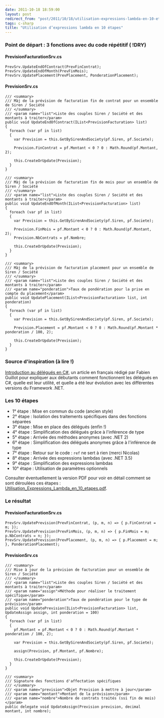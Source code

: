 ```yaml
---
date: 2011-10-18 18:59:00
layout: post
redirect_from: "post/2011/10/18/utilisation-expressions-lambda-en-10-etapes"
tags: c-sharp
title: "Utilisation d’expressions lambda en 10 étapes"
---
```


### Point de départ : 3 fonctions avec du code répétitif ( !DRY)

#### PrevisionFacturationSrv.cs

```
PrevSrv.UpdateEndOfContract(PrevFinContrat);
PrevSrv.UpdateEndOfMonth(PrevFinMois);
PrevSrv.UpdatePlacement(PrevPlacement, PonderationPlacement);
```

#### PrevisionSrv.cs

```
/// <summary>
/// Màj de la prévision de facturation fin de contrat pour un ensemble de Siren / Société
/// </summary>
/// <param name="list">Liste des couples Siren / Société et des montants à traiter</param>
public void UpdateEndOfContract(IList<PrevisionFacturation> list)
{
  foreach (var pf in list)
  {
    var Prevision = this.GetBySirenAndSociety(pf.Siren, pf.Societe);

    Prevision.FinContrat = pf.Montant < 0 ? 0 : Math.Round(pf.Montant, 2);

    this.CreateOrUpdate(Prevision);
  }
}

/// <summary>
/// Màj de la prévision de facturation fin de mois pour un ensemble de Siren / Société
/// </summary>
/// <param name="list">Liste des couples Siren / Société et des montants à traiter</param>
public void UpdateEndOfMonth(IList<PrevisionFacturation> list)
{
  foreach (var pf in list)
  {
    var Prevision = this.GetBySirenAndSociety(pf.Siren, pf.Societe);

    Prevision.FinMois = pf.Montant < 0 ? 0 : Math.Round(pf.Montant, 2);
    Prevision.NbContrats = pf.Nombre;

    this.CreateOrUpdate(Prevision);
  }
}

/// <summary>
/// Màj de la prévision de facturation placement pour un ensemble de Siren / Société
/// </summary>
/// <param name="list">Liste des couples Siren / Société et des montants à traiter</param>
/// <param name="ponderation">Taux de pondération pour la prise en compte du placement</param>
public void UpdatePlacement(IList<PrevisionFacturation> list, int ponderation)
{
  foreach (var pf in list)
  {
    var Prevision = this.GetBySirenAndSociety(pf.Siren, pf.Societe);

    Prevision.Placement = pf.Montant < 0 ? 0 : Math.Round(pf.Montant * ponderation / 100, 2);

    this.CreateOrUpdate(Prevision);
  }
}
```

### Source d'inspiration (à lire !)

[Introduction au délégués en C#](http://fguillot.developpez.com/cours/dotnet/introduction-delegates-csharp/), un article en français rédigé
par Fabien Guillot pour expliquer aux débutants comment fonctionnent les
délégués en C#, quelle est leur utilité, et quelle a été leur évolution avec
les différentes versions du Framework .NET.

### Les 10 étapes

* 1° étape : Mise en commun du code (ancien style)
* 2° étape : Isolation des traitements spécifiques dans des fonctions
séparées
* 3° étape : Mise en place des délégués (enfin !)
* 4° étape : Simplification des délégués grâce à l'inférence de
type
* 5° étape : Arrivée des méthodes anonymes (avec .NET 2)
* 6° étape : Simplification des délégués anonymes grâce à l'inférence de
type
* 7° étape : Retour sur le code : `ref` ne sert à rien
(merci Nicolas)
* 8° étape : Arrivée des expressions lambdas (avec .NET 3.5)
* 9° étape : Simplification des expressions lambdas
* 10° étape : Utilisation de paramètres optionnels

Consulter éventuellement la version PDF pour voir en détail comment se sont
déroulées ces étapes : [Utilisation_Expressions_Lambda_en_10_etapes.pdf](/public/2011/Utilisation_Expressions_Lambda_en_10_etapes.pdf).

### Le résultat

#### PrevisionFacturationSrv.cs

```
PrevSrv.UpdatePrevision(PrevFinContrat, (p, m, n) => { p.FinContrat = m; });
PrevSrv.UpdatePrevision(PrevFinMois, (p, m, n) => { p.FinMois = m; p.NbContrats = n; });
PrevSrv.UpdatePrevision(PrevPlacement, (p, m, n) => { p.Placement = m; }, PonderationPlacement);
```

#### PrevisionSrv.cs

```
/// <summary>
/// Mise à jour de la prévision de facturation pour un ensemble de Siren / Société
/// </summary>
/// <param name="list">Liste des couples Siren / Société et des montants à traiter</param>
/// <param name="assign">Méthode pour réaliser le traitement spécifique</param>
/// <param name="ponderation">Taux de pondération pour le type de prévision</param>
public void UpdatePrevision(IList<PrevisionFacturation> list, UpdateAssign assign, int ponderation = 100)
{
  foreach (var pf in list)
  {
    pf.Montant = pf.Montant < 0 ? 0 : Math.Round(pf.Montant * ponderation / 100, 2);

    var Prevision = this.GetBySirenAndSociety(pf.Siren, pf.Societe);

    assign(Prevision, pf.Montant, pf.Nombre);

    this.CreateOrUpdate(Prevision);
  }
}

/// <summary>
/// Signature des fonctions d'affectation spécifiques
/// </summary>
/// <param name="prevision">Objet Prevision à mettre à jour</param>
/// <param name="montant">Montant de la prévision</param>
/// <param name="nombre">Nombre de contrats traités (ssi fin de mois)</param>
public delegate void UpdateAssign(Prevision prevision, decimal montant, int nombre);
```
